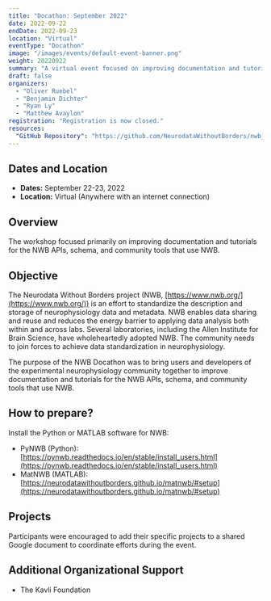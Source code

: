 ```yaml
---
title: "Docathon: September 2022"
date: 2022-09-22
endDate: 2022-09-23
location: "Virtual"
eventType: "Docathon"
image: "/images/events/default-event-banner.png"
weight: 20220922
summary: "A virtual event focused on improving documentation and tutorials for the NWB APIs, schema, and community tools that use NWB."
draft: false
organizers:
  - "Oliver Ruebel"
  - "Benjamin Dichter"
  - "Ryan Ly"
  - "Matthew Avaylon"
registration: "Registration is now closed."
resources:
  "GitHub Repository": "https://github.com/NeurodataWithoutBorders/nwb_hackathons/tree/master/Docuthon_2022_09"
---
```


## Dates and Location

- **Dates:** September 22-23, 2022
- **Location:** Virtual (Anywhere with an internet connection)

## Overview

The workshop focused primarily on improving documentation and tutorials for the NWB APIs, schema, and community tools that use NWB.

## Objective

The Neurodata Without Borders project (NWB, [https://www.nwb.org/](https://www.nwb.org/)) is an effort to standardize the description and storage of neurophysiology data and metadata. NWB enables data sharing and reuse and reduces the energy barrier to applying data analysis both within and across labs. Several laboratories, including the Allen Institute for Brain Science, have wholeheartedly adopted NWB. The community needs to join forces to achieve data standardization in neurophysiology.

The purpose of the NWB Docathon was to bring users and developers of the experimental neurophysiology community together to improve documentation and tutorials for the NWB APIs, schema, and community tools that use NWB.

## How to prepare?

Install the Python or MATLAB software for NWB:
  * PyNWB (Python): [https://pynwb.readthedocs.io/en/stable/install_users.html](https://pynwb.readthedocs.io/en/stable/install_users.html)
  * MatNWB (MATLAB): [https://neurodatawithoutborders.github.io/matnwb/#setup](https://neurodatawithoutborders.github.io/matnwb/#setup)

## Projects

Participants were encouraged to add their specific projects to a shared Google document to coordinate efforts during the event.

## Additional Organizational Support

- The Kavli Foundation

